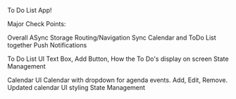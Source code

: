 To Do List App! 

Major Check Points:

Overall
    ASync Storage
    Routing/Navigation
    Sync Calendar and ToDo List together
    Push Notifications

To Do List 
    UI
        Text Box, Add Button, How the To Do's display on screen
        State Management
    

Calendar
    UI
        Calendar with dropdown for agenda events. Add, Edit, Remove. Updated calendar UI styling
        State Management

